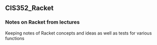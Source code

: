 ## CIS352_Racket
### Notes on Racket from lectures

Keeping notes of Racket concepts and ideas as well as tests for various functions
